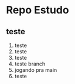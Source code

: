 # Repo Estudo
## teste    
1. teste
2. teste  
3. teste 
4. teste branch
5. jogando pra main
6. teste